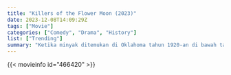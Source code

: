 ```yaml
---
title: "Killers of the Flower Moon (2023)"
date: 2023-12-08T14:09:29Z
tags: ["Movie"]
categories: ["Comedy", "Drama", "History"]
list: ["Trending"]
summary: "Ketika minyak ditemukan di Oklahoma tahun 1920-an di bawah tanah Osage Nation, orang-orang Osage dibunuh satu per satu - sampai FBI turun tangan untuk mengungkap misteri tersebut."
---
```


<mux-player stream-type="on-demand"
src="https://kp3d-my.sharepoint.com/personal/ryoo_kp3d_onmicrosoft_com/_layouts/15/download.aspx?share=ESa0x3rzVDlDj_2wAe62LyABlEP1XsoSWaQgXYYXp2335A" prefer-playback="mse" controls>

</mux-player>


{{< movieinfo id="466420" >}}

<script src="https://cdn.jsdelivr.net/npm/@mux/mux-player"></script>

 <script type="application/ld+json ">
{
"@context": "https://schema.org/",
"@type": "VideoObject",
"name": "Killers of the Flower Moon (2023)",
"contentUrl": "https://stream.mux.com/ojlNTfA6lPCHAAzY5k02Bs4XclY1L028iBCdfopterUdE.m3u8",
"thumbnailUrl": "https://www.themoviedb.org/t/p/original/44PMtpoCVn4HKFe1gAJamhx0Tpe.jpg?width=314&fit_mode=preserve&time=25",
"uploadDate": "2023-12-08T14:09:29Z",
}

</script>
